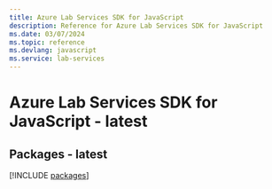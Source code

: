 ```yaml
---
title: Azure Lab Services SDK for JavaScript
description: Reference for Azure Lab Services SDK for JavaScript
ms.date: 03/07/2024
ms.topic: reference
ms.devlang: javascript
ms.service: lab-services
---
```

# Azure Lab Services SDK for JavaScript - latest
## Packages - latest
[!INCLUDE [packages](lab-services-index.md)]